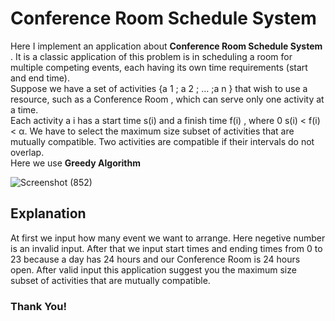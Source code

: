# Conference Room Schedule System 
Here I implement an application about <strong> Conference Room Schedule System </strong> . It is a classic application of this problem is in
scheduling a room for multiple competing events, each having its own time requirements (start and end time). <br>
Suppose we have a set of activities {a 1 ; a 2 ; … ;a n } that wish to use a resource, such as a Conference Room , 
which can serve only one activity at a time.  <br>
Each activity a i has a start time s(i) and a finish time f(i) , where 0 s(i) < f(i) < α.
We have to select the maximum size subset of activities that are mutually compatible. Two activities are compatible if their intervals do not overlap. <br>
Here we use <strong> Greedy Algorithm </strong>
<br>

![Screenshot (852)](https://user-images.githubusercontent.com/64780532/120160344-fb3c4700-c217-11eb-9656-8c4d053995c4.png)
<br>

## Explanation
At first we input how many event we want to arrange. Here negetive number is an invalid input. 
After that we input start times and ending times from 0 to 23 because a day has 24 hours and our Conference Room is 24 hours open.
After valid input this application suggest you the maximum size subset of activities that are mutually compatible.

<h3> Thank You!  </h3>
